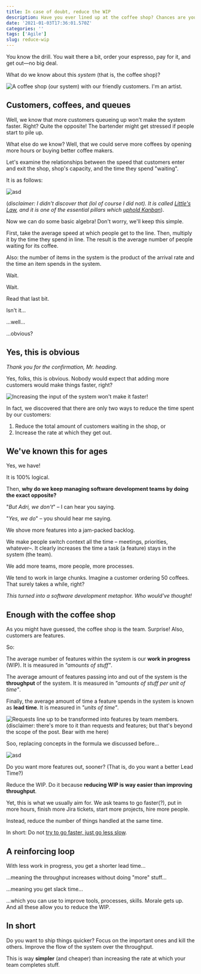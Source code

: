 ```yaml
---
title: In case of doubt, reduce the WIP
description: Have you ever lined up at the coffee shop? Chances are you have.
date: '2021-01-03T17:36:01.570Z'
categories: ''
tags: ['Agile']
slug: reduce-wip
---
```


You know the drill. You wait there a bit, order your espresso, pay for it, and get out—no big deal.

What do we know about this *system* (that is, the coffee shop)?

![A coffee shop (our system) with our friendly customers. I'm an artist.](./pic1.png)


## Customers, coffees, and queues

Well, we know that more customers queueing up won't make the system faster. Right? Quite the opposite! The bartender might get stressed if people start to pile up.

What else do we know? Well, that we could serve more coffees by opening more hours or buying better coffee makers.

Let's examine the relationships between the speed that customers enter and exit the shop, shop's capacity, and the time they spend "waiting".

It is as follows:

![asd](./pic5.png)

(*disclaimer: I didn't discover that (lol of course I did not). It is called [Little's Law](https://en.wikipedia.org/wiki/Little%27s_law), and it is one of the essential pillars which [uphold Kanban](https://itsadeliverything.com/littles-law-the-basis-of-lean-and-kanban)*).

Now we can do some basic algebra! Don't worry, we'll keep this simple.

First, take the average speed at which people get to the line. Then, multiply it by the time they spend in line. The result is the average number of people waiting for its coffee.

Also: the number of items in the system is the product of the arrival rate and the time an item spends in the system.

Wait.

Wait.

Read that last bit.

Isn't it…

…well…

…obvious?


## Yes, this is obvious

*Thank you for the confirmation, Mr. heading.*

Yes, folks, this is obvious. Nobody would expect that adding more customers would make things faster, right?

![Increasing the input of the system won't make it faster!](./pic2.png)

In fact, we discovered that there are only two ways to reduce the time spent by our customers:

1. Reduce the total amount of customers waiting in the shop, or
2. Increase the rate at which they get out.


## We've known this for ages

Yes, we have!

It is 100% logical.

Then, **why do we keep managing software development teams by doing the exact opposite?**

"*But Adri, we don't*" – I can hear you saying.

"*Yes, we do*" – you should hear me saying.

We shove more features into a jam-packed backlog.

We make people switch context all the time – meetings, priorities, whatever–. It clearly increases the time a task (a feature) stays in the system (the team).

We add more teams, more people, more processes.

We tend to work in large chunks. Imagine a customer ordering 50 coffees. That surely takes a while, right?

*This turned into a software development metaphor. Who would've thought!*


## Enough with the coffee shop

As you might have guessed, the coffee shop is the team. Surprise! Also, customers are features.

So:

The average number of features within the system is our **work in progress** (WIP). It is measured in *"amounts of stuff"*.

The average amount of features passing into and out of the system is the **throughput** of the system. It is measured in *"amounts of stuff per unit of time"*.

Finally, the average amount of time a feature spends in the system is known as **lead time**. It is measured in *"units of time"*.

![Requests line up to be transformed into features by team members. (disclaimer: there's more to it than requests and features; but that's beyond the scope of the post. Bear with me here)](./pic3.png)

Soo, replacing concepts in the formula we discussed before…

![asd](./pic4.png)

Do you want more features out, sooner? (That is, do you want a better Lead Time?)

Reduce the WIP. Do it because **reducing WIP is way easier than improving throughput**.

Yet, this is what we usually aim for. We ask teams to go faster(?), put in more hours, finish more Jira tickets, start more projects, hire more people.

Instead, reduce the number of things handled at the same time.

In short: Do not [try to go faster, just go less slow](https://afontcu.dev/slow/).


## A reinforcing loop

With less work in progress, you get a shorter lead time…

…meaning the throughput increases without doing "more" stuff…

…meaning you get slack time…

…which you can use to improve tools, processes, skills. Morale gets up. And all these allow you to reduce the WIP.


## In short

Do you want to ship things quicker? Focus on the important ones and kill the others. Improve the flow of the system over the throughput.

This is way **simpler** (and cheaper) than increasing the rate at which your team completes stuff.